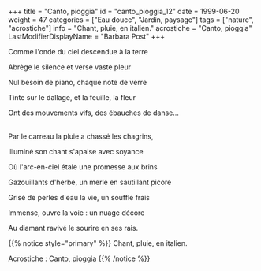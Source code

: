 +++
title = "Canto, pioggia"
id = "canto_pioggia_12"
date = 1999-06-20
weight = 47
categories = ["Eau douce", "Jardin, paysage"]
tags = ["nature", "acrostiche"]
info = "Chant, pluie, en italien."
acrostiche = "Canto, pioggia"
LastModifierDisplayName = "Barbara Post"
+++

Comme l'onde du ciel descendue à la terre

Abrège le silence et verse vaste pleur

Nul besoin de piano, chaque note de verre

Tinte sur le dallage, et la feuille, la fleur

Ont des mouvements vifs, des ébauches de danse...

 \
Par le carreau la pluie a chassé les chagrins,

Illuminé son chant s'apaise avec soyance

Où l'arc-en-ciel étale une promesse aux brins

Gazouillants d'herbe, un merle en sautillant picore

Grisé de perles d'eau la vie, un souffle frais

Immense, ouvre la voie : un nuage décore

Au diamant ravivé le sourire en ses rais.

{{% notice style="primary" %}}
Chant, pluie, en italien.

Acrostiche : Canto, pioggia
{{% /notice %}}
